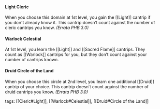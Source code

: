 #### Light Cleric

When you choose this domain at 1st level, you gain the [[Light]] cantrip if you don't already know it. This cantrip doesn’t count against the number of cleric cantrips you know.
*(Errata PHB 3.0)*

#### Warlock Celestial

At 1st level, you learn the [[Light]] and [[Sacred Flame]] cantrips. They count as [[Warlock]] cantrips for you, but they don’t count against your number of cantrips known.

#### Druid Circle of the Land

When you choose this circle at 2nd level, you learn one additional [[Druid]] cantrip of your choice. This cantrip doesn’t count against the number of druid cantrips you know.
*(Errata PHB 3.0)*

tags: [[Cleric#Light]], [[Warlock#Celestial]], [[Druid#Circle of the Land]]